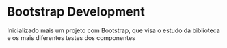 # Bootstrap Development
Inicializado mais um projeto com Bootstrap, que visa o estudo da biblioteca e os mais diferentes testes dos componentes
